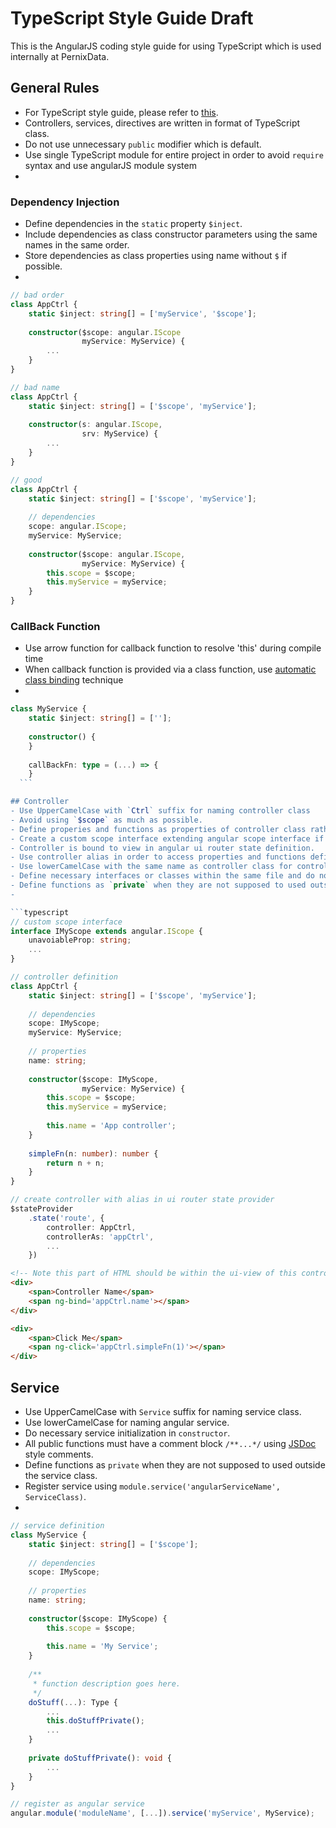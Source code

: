 # TypeScript Style Guide Draft

This is the AngularJS coding style guide for using TypeScript which is used internally at PernixData.

## General Rules
  - For TypeScript style guide, please refer to [this](https://github.com/Platypi/style_typescript).
  - Controllers, services, directives are written in format of TypeScript class.
  - Do not use unnecessary `public` modifier which is default.
  - Use single TypeScript module for entire project in order to avoid `require` syntax and use angularJS module system
  - 

### Dependency Injection
  - Define dependencies in the `static` property `$inject`.
  - Include dependencies as class constructor parameters using the same names in the same order.
  - Store dependencies as class properties using name without `$` if possible.
  - 
  
  ```typescript
  // bad order 
  class AppCtrl {
      static $inject: string[] = ['myService', '$scope'];
      
      constructor($scope: angular.IScope
                  myService: MyService) {
          ...
      }
  }
  
  // bad name
  class AppCtrl {
      static $inject: string[] = ['$scope', 'myService'];
      
      constructor(s: angular.IScope,
                  srv: MyService) {
          ...
      }
  }
  
  // good
  class AppCtrl {
      static $inject: string[] = ['$scope', 'myService'];
      
      // dependencies
      scope: angular.IScope;
      myService: MyService;
      
      constructor($scope: angular.IScope,
                  myService: MyService) {
          this.scope = $scope;
          this.myService = myService;
      }
  }
  ```
  
### CallBack Function
  - Use arrow function for callback function to resolve 'this' during compile time
  - When callback function is provided via a class function, use [automatic class binding](http://stackoverflow.com/questions/20627138/typescript-this-scoping-issue-when-called-in-jquery-callback) technique
  - 
  
  ```typescript
  class MyService {
      static $inject: string[] = [''];
      
      constructor() {
      }
      
      callBackFn: type = (...) => {
      }
    ```
  
## Controller
  - Use UpperCamelCase with `Ctrl` suffix for naming controller class
  - Avoid using `$scope` as much as possible.
  - Define properies and functions as properties of controller class rather than `$scope` properties.
  - Create a custom scope interface extending angular scope interface if adding properties to `$scope` is unavoiable.
  - Controller is bound to view in angular ui router state definition.
  - Use controller alias in order to access properties and functions defined as controller properties
  - Use lowerCamelCase with the same name as controller class for controller alias
  - Define necessary interfaces or classes within the same file and do not export them if these types are only used for this controller
  - Define functions as `private` when they are not supposed to used outside the controller class 
  - 
  
  ```typescript
  // custom scope interface
  interface IMyScope extends angular.IScope {
      unavoiableProp: string;
      ...
  }
  
  // controller definition
  class AppCtrl {
      static $inject: string[] = ['$scope', 'myService'];
      
      // dependencies
      scope: IMyScope;
      myService: MyService;
      
      // properties
      name: string;
      
      constructor($scope: IMyScope,
                  myService: MyService) {
          this.scope = $scope;
          this.myService = myService;
          
          this.name = 'App controller';
      }
      
      simpleFn(n: number): number {
          return n + n;
      }
  }
  
  // create controller with alias in ui router state provider
  $stateProvider
      .state('route', {
          controller: AppCtrl,
          controllerAs: 'appCtrl',
          ...
      })
  ```
  
  ```html
  <!-- Note this part of HTML should be within the ui-view of this controller's parent view -->
  <div>
      <span>Controller Name</span>
      <span ng-bind='appCtrl.name'></span>
  </div>
  
  <div>
      <span>Click Me</span>
      <span ng-click='appCtrl.simpleFn(1)'></span>
  </div>
  ```
  
## Service
  - Use UpperCamelCase with `Service` suffix for naming service class.
  - Use lowerCamelCase for naming angular service.
  - Do necessary service initialization in `constructor`.
  - All public functions must have a comment block `/**...*/` using [JSDoc](http://usejsdoc.org/) style comments. 
  - Define functions as `private` when they are not supposed to used outside the service class.
  - Register service using `module.service('angularServiceName', ServiceClass)`.
  - 

  ```typescript
  // service definition
  class MyService {
      static $inject: string[] = ['$scope'];
      
      // dependencies
      scope: IMyScope;
      
      // properties
      name: string;
      
      constructor($scope: IMyScope) {
          this.scope = $scope;
          
          this.name = 'My Service';
      }
      
      /**
       * function description goes here.
       */
      doStuff(...): Type {
          ...
          this.doStuffPrivate();
          ...
      }
      
      private doStuffPrivate(): void {
          ...
      }
  }
  
  // register as angular service
  angular.module('moduleName', [...]).service('myService', MyService);
```

